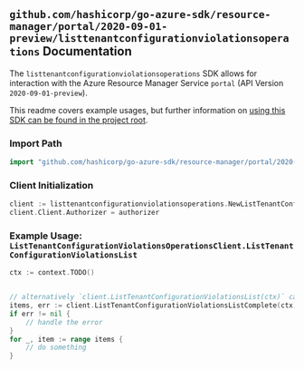 
## `github.com/hashicorp/go-azure-sdk/resource-manager/portal/2020-09-01-preview/listtenantconfigurationviolationsoperations` Documentation

The `listtenantconfigurationviolationsoperations` SDK allows for interaction with the Azure Resource Manager Service `portal` (API Version `2020-09-01-preview`).

This readme covers example usages, but further information on [using this SDK can be found in the project root](https://github.com/hashicorp/go-azure-sdk/tree/main/docs).

### Import Path

```go
import "github.com/hashicorp/go-azure-sdk/resource-manager/portal/2020-09-01-preview/listtenantconfigurationviolationsoperations"
```


### Client Initialization

```go
client := listtenantconfigurationviolationsoperations.NewListTenantConfigurationViolationsOperationsClientWithBaseURI("https://management.azure.com")
client.Client.Authorizer = authorizer
```


### Example Usage: `ListTenantConfigurationViolationsOperationsClient.ListTenantConfigurationViolationsList`

```go
ctx := context.TODO()


// alternatively `client.ListTenantConfigurationViolationsList(ctx)` can be used to do batched pagination
items, err := client.ListTenantConfigurationViolationsListComplete(ctx)
if err != nil {
	// handle the error
}
for _, item := range items {
	// do something
}
```
